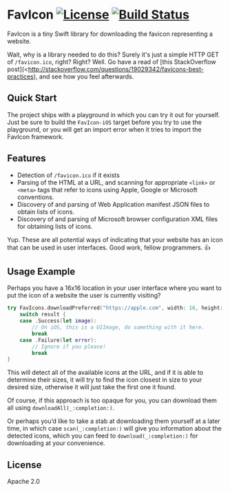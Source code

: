 # FavIcon [![License](https://img.shields.io/badge/license-Apache%202.0-lightgrey.svg)](https://raw.githubusercontent.com/bitserf/FavIcon/master/LICENSE) [![Build Status](https://travis-ci.org/bitserf/FavIcon.svg)](https://travis-ci.org/bitserf/FavIcon) 
FavIcon is a tiny Swift library for downloading the favicon representing a website.

Wait, why is a library needed to do this? Surely it's just a simple HTTP GET of
`/favicon.ico`, right? Right?  Well. Go have a read of [this StackOverflow
post](<http://stackoverflow.com/questions/19029342/favicons-best-practices), and
see how you feel afterwards.

## Quick Start
The project ships with a playground in which you can try it out for yourself.
Just be sure to build the `FavIcon-iOS` target before you try to use the
playground, or you will get an import error when it tries to import the FavIcon
framework.

## Features
- Detection of `/favicon.ico` if it exists
- Parsing of the HTML at a URL, and scanning for appropriate `<link>` or
  `<meta>` tags that refer to icons using Apple, Google or Microsoft
  conventions.
- Discovery of and parsing of Web Application manifest JSON files to obtain
  lists of icons.
- Discovery of and parsing of Microsoft browser configuration XML files for
  obtaining lists of icons.

Yup. These are all potential ways of indicating that your website has an icon
that can be used in user interfaces. Good work, fellow programmers. 👍

## Usage Example
Perhaps you have a 16x16 location in your user interface where you want to put
the icon of a website the user is currently visiting?

```swift
try FavIcons.downloadPreferred("https://apple.com", width: 16, height: 16) { result in
    switch result {
    case .Success(let image):
        // On iOS, this is a UIImage, do something with it here.
        break
    case .Failure(let error):
        // Ignore if you please!
        break
}
```

This will detect all of the available icons at the URL, and if it is able to determine their sizes, it will try to find the icon closest in size to your desired size, otherwise it will just take the first one it found.

Of course, if this approach is too opaque for you, you can download them all
using `downloadAll(_:completion:)`.

Or perhaps you’d like to take a stab at downloading them yourself at a later
time, in which case `scan(_:completion:)` will give you information about the
detected icons, which you can feed to `download(_:completion:)` for downloading
at your convenience.

## License
Apache 2.0
